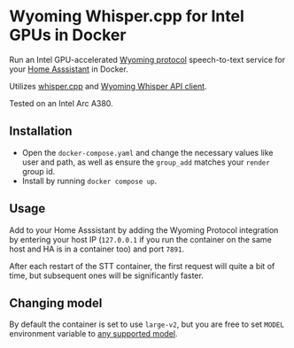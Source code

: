 # Wyoming Whisper.cpp for Intel GPUs in Docker

Run an Intel GPU-accelerated 
[Wyoming protocol](https://github.com/rhasspy/wyoming) speech-to-text service
for your [Home Asssistant](https://github.com/home-assistant/core) in Docker.

Utilizes [whisper.cpp](https://github.com/ggerganov/whisper.cpp) and 
[Wyoming Whisper API client](https://github.com/ser/wyoming-whisper-api-client).

Tested on an Intel Arc A380.

## Installation

- Open the `docker-compose.yaml` and change the necessary values like user and
  path, as well as ensure the `group_add` matches your `render` group id.
- Install by running `docker compose up`.

## Usage

Add to your Home Asssistant by adding the Wyoming Protocol integration by entering your host IP (`127.0.0.1` if you run the container on the same host and HA is in a container too) and port `7891`.

After each restart of the STT container, the first request will quite a bit of time, but subsequent ones will be significantly faster.

## Changing model

By default the container is set to use `large-v2`, but you are free to set `MODEL` environment variable to [any supported model](https://github.com/ggerganov/whisper.cpp/blob/d682e150908e10caa4c15883c633d7902d385237/models/download-ggml-model.sh#L28).